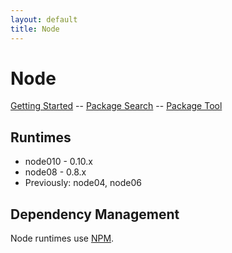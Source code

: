 ```yaml
---
layout: default
title: Node
---
```


# Node

[Getting Started][getting-started] -- [Package Search][npm] -- [Package Tool][npm-docs]

## Runtimes

  * node010 - 0.10.x
  * node08 - 0.8.x
  * Previously: node04, node06

## Dependency Management

Node runtimes use [NPM][npm].

[getting-started]: /docs/node/getting-started/
[npm]: https://npmjs.org/
[npm-docs]: https://npmjs.org/doc/

